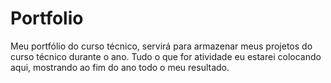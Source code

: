Portfolio
=========
Meu portfólio do curso técnico, servirá para armazenar meus projetos do curso técnico durante o ano. 
Tudo o que for atividade eu estarei colocando aqui, mostrando ao fim do ano todo o meu resultado.
